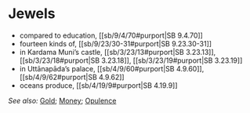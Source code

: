 # Jewels

* compared to education, [[sb/9/4/70#purport|SB 9.4.70]]
* fourteen kinds of, [[sb/9/23/30-31#purport|SB 9.23.30-31]]
* in Kardama Muni’s castle, [[sb/3/23/13#purport|SB 3.23.13]], [[sb/3/23/18#purport|SB 3.23.18]], [[sb/3/23/19#purport|SB 3.23.19]]
* in Uttānapāda’s palace, [[sb/4/9/60#purport|SB 4.9.60]], [[sb/4/9/62#purport|SB 4.9.62]]
* oceans produce, [[sb/4/19/9#purport|SB 4.19.9]]

*See also:* [Gold](entries/gold.md); [Money](entries/money.md); [Opulence](entries/opulences.md)
